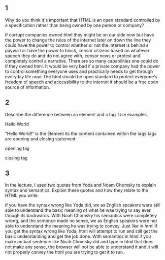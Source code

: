 ## 1
Why do you think it's important that HTML is an open standard controlled by a specification rather than being owned by one person or company?


if corrupt companies owned html they might be on our side now but have the power to change the rules of the internet later on down the line they could have the power to control whether or not the internet is behind a paywall  or have the power to block, censor citizens based on whatever speech they do and do not agree with, censor news or protest and completely control a narrative. There are so many capabilities one could do if they owned html. It would be very bad if a private company had the power to control something everyone uses and practically needs to get through everyday life now. The html should be open standard to protect everyone’s freedom of speech and accessibility to the internet it should be a free open source of information.

## 2
Describe the difference between an element and a tag. Use examples.

<p> Hello World </p>
"Hello World!" is the Element its the content contained within the tags 
 tags are opening and closing statement <p> opening tag </p> closing tag 


## 3
In the lecture, I used two quotes from Yoda and Noam Chomsky to explain syntax and semantics. Explain these quotes and how they relate to the HTML you write.


if you have the syntax wrong like Yoda did, we as English speakers were still able to understand the basic meaning of what he was trying to say even though its backwards. With Noah Chomsky his semantics were completely wrong, and the sentence made no sense, we as English speakers were not able to understand the meaning he was trying to convey. Just like in html if you get the syntax wrong like Yoda, html will attempt to run and still get the basic understanding and get the job done. With semantics in html if you make an bad sentence like Noah Chomsky did and type in html that does not make any sense, the browser will not be able to understand it and it will not properly convey the html you are trying to get it to run.
